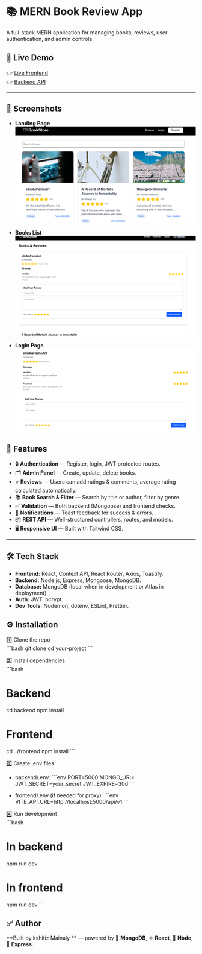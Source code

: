 
# 📚 MERN Book Review App

A full-stack MERN application for managing books, reviews, user authentication, and admin controls 

## 🚀 Live Demo

👉 [Live Frontend](https://book-management-api-tau.vercel.app/)  
👉 [Backend API](https://book-management-api-gmse.onrender.com/api/v1/books)


---
## 📸 Screenshots

- **Landing Page**
  ![HomePage/booksList](screenshots/home.png)

- **Books List**
  ![userDashboard](screenshots/userDashboard.png)

- **Login Page**
  ![ReviewPage](screenshots/ReviewSection.png)


## 🚀 Features

- 🔒 **Authentication** — Register, login, JWT protected routes.
- 🗂️ **Admin Panel** — Create, update, delete books.
- ⭐ **Reviews** — Users can add ratings & comments, average rating calculated automatically.
- 📚 **Book Search & Filter** — Search by title or author, filter by genre.
- ✅ **Validation** — Both backend (Mongoose) and frontend checks.
- 🎉 **Notifications** — Toast feedback for success & errors.
- 📦 **REST API** — Well-structured controllers, routes, and models.
- 🖥️ **Responsive UI** — Built with Tailwind CSS.

---

## 🛠️ Tech Stack

- **Frontend:** React, Context API, React Router, Axios, Toastify.
- **Backend:** Node.js, Express, Mongoose, MongoDB.
- **Database:** MongoDB (local when in development or Atlas in deployment).
- **Auth:** JWT, bcrypt.
- **Dev Tools:** Nodemon, dotenv, ESLint, Prettier.



## ⚙️ Installation

1️⃣ Clone the repo  
\`\`\`bash
git clone <your-repo-url>
cd your-project
\`\`\`

2️⃣ Install dependencies  
\`\`\`bash
# Backend
cd backend
npm install

# Frontend
cd ../frontend
npm install
\`\`\`

3️⃣ Create .env files  
- backend/.env:
  \`\`\`env
  PORT=5000
  MONGO_URI=<your-local-or-atlas-uri>
  JWT_SECRET=your_secret
  JWT_EXPIRE=30d
  \`\`\`

- frontend/.env (if needed for proxy):
  \`\`\`env
  VITE_API_URL=http://localhost:5000/api/v1
  \`\`\`

4️⃣ Run development  
\`\`\`bash
# In backend
npm run dev

# In frontend
npm run dev
\`\`\`

## ✅ Author

**Built by kshitiz Mainaly ** — powered by 🍃 **MongoDB**, ⚛️ **React**, 🧩 **Node**, 🚂 **Express**.


